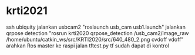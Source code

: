 # krti2021
ssh ubiquity
jalankan usbcam2 "roslaunch usb_cam usb1.launch"
jalankan qrpose detection "rosrun krti2020 qrpose_detection /usb_cam2/image_raw /home/ubuntu/catkin_ws/src/KRTI2020/src/640_480_2.png cvdoff vdoff"
arahkan Ros master ke raspi
jalan tftest.py
tf sudah dapat di kontrol
